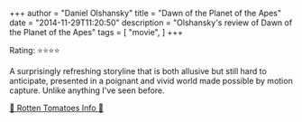 +++
author = "Daniel Olshansky"
title = "Dawn of the Planet of the Apes"
date = "2014-11-29T11:20:50"
description = "Olshansky's review of Dawn of the Planet of the Apes"
tags = [
    "movie",
]
+++

Rating: ⭐⭐⭐⭐

A surprisingly refreshing storyline that is both allusive but still hard to anticipate, presented in a poignant and vivid world made possible by motion capture. Unlike anything I've seen before.

[🍅 Rotten Tomatoes Info 🍅](https://www.rottentomatoes.com//m/dawn_of_the_planet_of_the_apes)